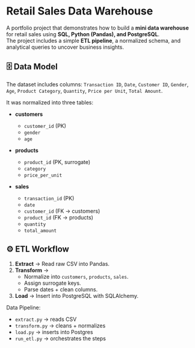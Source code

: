 # Retail Sales Data Warehouse

A portfolio project that demonstrates how to build a **mini data warehouse** for retail sales using **SQL, Python (Pandas), and PostgreSQL**.  
The project includes a simple **ETL pipeline**, a normalized schema, and analytical queries to uncover business insights.

## 🗄️ Data Model

The dataset includes columns: `Transaction ID`, `Date`, `Customer ID`, `Gender`, `Age`, `Product Category`, `Quantity`, `Price per Unit`, `Total Amount`.  

It was normalized into three tables:

- **customers**
  - `customer_id` (PK)  
  - `gender`  
  - `age`  

- **products**
  - `product_id` (PK, surrogate)  
  - `category`  
  - `price_per_unit`  

- **sales**
  - `transaction_id` (PK)  
  - `date`  
  - `customer_id` (FK → customers)  
  - `product_id` (FK → products)  
  - `quantity`  
  - `total_amount`

 ## ⚙️ ETL Workflow

1. **Extract** → Read raw CSV into Pandas.  
2. **Transform** →  
   - Normalize into `customers`, `products`, `sales`.  
   - Assign surrogate keys.  
   - Parse dates + clean columns.  
3. **Load** → Insert into PostgreSQL with SQLAlchemy.  

Data Pipeline:  
- `extract.py` → reads CSV  
- `transform.py` → cleans + normalizes  
- `load.py` → inserts into Postgres  
- `run_etl.py` → orchestrates the steps

